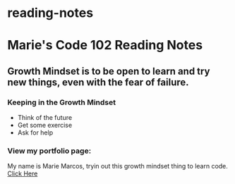 # reading-notes
# Marie's Code 102 Reading Notes

## Growth Mindset is to be open to learn and try new things, even with the fear of failure. ##

### **Keeping in the Growth Mindset**
- Think of the future
- Get some exercise
- Ask for help

### View my portfolio page:
My name is Marie Marcos, tryin out this growth mindset thing to learn code.
[Click Here](https://github.com/Mmarcos01?tab=repositories)
